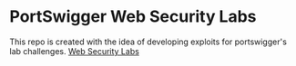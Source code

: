 # PortSwigger Web Security Labs

This repo is created with the idea of developing exploits for portswigger's lab challenges.
[Web Security Labs](https://portswigger.net/web-security/all-labs)

